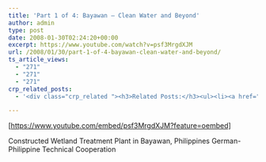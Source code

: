 ```yaml
---
title: 'Part 1 of 4: Bayawan – Clean Water and Beyond'
author: admin
type: post
date: 2008-01-30T02:24:20+00:00
excerpt: https://www.youtube.com/watch?v=psf3MrgdXJM
url: /2008/01/30/part-1-of-4-bayawan-clean-water-and-beyond/
ts_article_views:
  - "271"
  - "271"
  - "271"
crp_related_posts:
  - '<div class="crp_related "><h3>Related Posts:</h3><ul><li><a href="https://scdhub.org/2017/12/25/wastewater-treatment-and-biosolids-management/"    ><img src="https://scdhub.org/wp-content/uploads/2017/12/wastewater-treatment-and-biosoli-150x150.jpg" alt="Wastewater treatment and Biosolids management" title="Wastewater treatment and Biosolids management" width="150" height="150" class="crp_thumb crp_featured" /><span class="crp_title">Wastewater treatment and Biosolids management</span></a></li><li><a href="https://scdhub.org/2018/01/06/household-and-neighborhood-sanitation-infrastructures-excreta-wastewater-disposal-in-developing-countries/"    ><img src="https://scdhub.org/wp-content/plugins/contextual-related-posts/default.png" alt="Household and neighborhood Sanitation Infrastructures: Excreta, wastewater disposal in developing countries" title="Household and neighborhood Sanitation Infrastructures: Excreta, wastewater disposal in developing countries" width="150" height="150" class="crp_thumb crp_default" /><span class="crp_title">Household and neighborhood Sanitation&hellip;</span></a></li><li><a href="https://scdhub.org/2017/12/29/walking-in-sabinas-shoes-world-vision/"    ><img src="https://scdhub.org/wp-content/uploads/2017/12/walking-in-sabinas-shoes-world-v-150x150.jpg" alt="Walking in Sabinas Shoes &#8211; World Vision" title="Walking in Sabinas Shoes &#8211; World Vision" width="150" height="150" class="crp_thumb crp_featured" /><span class="crp_title">Walking in Sabinas Shoes &#8211; World Vision</span></a></li><li><a href="https://scdhub.org/2018/01/06/sanitation-in-emergencies/"    ><img src="https://scdhub.org/wp-content/plugins/contextual-related-posts/default.png" alt="Sanitation in Emergencies" title="Sanitation in Emergencies" width="150" height="150" class="crp_thumb crp_default" /><span class="crp_title">Sanitation in Emergencies</span></a></li><li><a href="https://scdhub.org/2017/10/21/conventional-primary-wastewater-treatment/"    ><img src="https://scdhub.org/wp-content/uploads/2017/10/conventional-primary-wastewater-treatment-150x150.jpg" alt="conventional primary wastewater treatment" title="conventional primary wastewater treatment" width="150" height="150" class="crp_thumb crp_featured" /><span class="crp_title">conventional primary wastewater treatment</span></a></li><li><a href="https://scdhub.org/2017/12/21/decentralised-sanitation-dewats-animation/"    ><img src="https://scdhub.org/wp-content/uploads/2017/12/Screen-Shot-2017-12-21-at-4.00.37-PM-150x150.png" alt="Decentralised Sanitation &#8211; DEWATS Animation" title="Decentralised Sanitation &#8211; DEWATS Animation" width="150" height="150" class="crp_thumb crp_featured" /><span class="crp_title">Decentralised Sanitation &#8211; DEWATS Animation</span></a></li></ul><div class="crp_clear"></div></div>'

---
```

[https://www.youtube.com/embed/psf3MrgdXJM?feature=oembed] 

Constructed Wetland Treatment Plant in Bayawan, Philippines German-Philippine Technical Cooperation